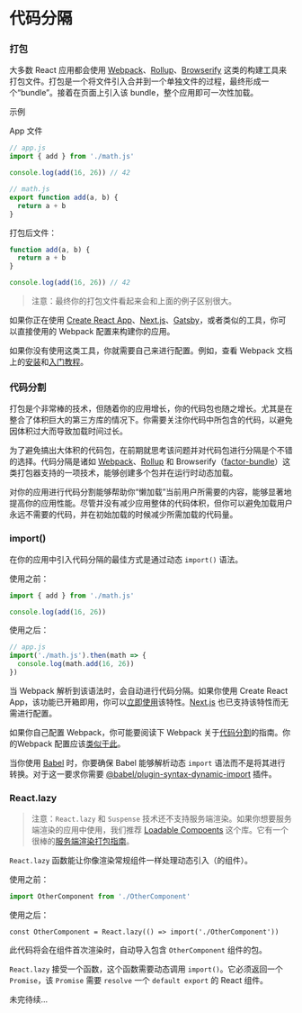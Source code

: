 # 代码分隔

### 打包

大多数 React 应用都会使用 [Webpack](https://webpack.docschina.org/)、[Rollup](https://rollupjs.org/guide/en/)、[Browserify](https://browserify.org/) 这类的构建工具来打包文件。打包是一个将文件引入合并到一个单独文件的过程，最终形成一个“bundle”。接着在页面上引入该 bundle，整个应用即可一次性加载。

示例

App 文件

```js
// app.js
import { add } from './math.js'

console.log(add(16, 26)) // 42
```

```js
// math.js
export function add(a, b) {
  return a + b
}
```

打包后文件：

```js
function add(a, b) {
  return a + b
}

console.log(add(16, 26)) // 42
```

> 注意：最终你的打包文件看起来会和上面的例子区别很大。

如果你正在使用 [Create React App](https://create-react-app.dev/)、[Next.js](https://nextjs.org/)、[Gatsby](https://www.gatsbyjs.com/)，或者类似的工具，你可以直接使用的 Webpack 配置来构建你的应用。

如果你没有使用这类工具，你就需要自己来进行配置。例如，查看 Webpack 文档上的[安装](https://webpack.docschina.org/guides/installation/)和[入门教程](https://webpack.docschina.org/guides/getting-started/)。

### 代码分割

打包是个非常棒的技术，但随着你的应用增长，你的代码包也随之增长。尤其是在整合了体积巨大的第三方库的情况下。你需要关注你代码中所包含的代码，以避免因体积过大而导致加载时间过长。

为了避免搞出大体积的代码包，在前期就思考该问题并对代码包进行分隔是个不错的选择。代码分隔是诸如 [Webpack](https://webpack.docschina.org/)、[Rollup](https://rollupjs.org/guide/en/) 和 Browserify（[factor-bundle](https://github.com/browserify/factor-bundle)）这类打包器支持的一项技术，能够创建多个包并在运行时动态加载。

对你的应用进行代码分割能够帮助你“懒加载”当前用户所需要的内容，能够显著地提高你的应用性能。尽管并没有减少应用整体的代码体积，但你可以避免加载用户永远不需要的代码，并在初始加载的时候减少所需加载的代码量。

### import()

在你的应用中引入代码分隔的最佳方式是通过动态 `import()` 语法。

使用之前：

```js
import { add } from './math.js'

console.log(add(16, 26))
```

使用之后：

```js
// app.js
import('./math.js').then(math => {
  console.log(math.add(16, 26))
})
```

当 Webpack 解析到该语法时，会自动进行代码分隔。如果你使用 Create React App，该功能已开箱即用，你可以[立即使用](https://create-react-app.dev/docs/code-splitting/)该特性。[Next.js](https://nextjs.org/docs/advanced-features/dynamic-import) 也已支持该特性而无需进行配置。

如果你自己配置 Webpack，你可能要阅读下 Webpack 关于[代码分割](https://webpack.docschina.org/guides/code-splitting/)的指南。你的Webpack 配置应该[类似于此](https://gist.github.com/gaearon/ca6e803f5c604d37468b0091d9959269)。

当你使用 [Babel](https://babeljs.io/) 时，你要确保 Babel 能够解析动态 `import` 语法而不是将其进行转换。对于这一要求你需要 [@babel/plugin-syntax-dynamic-import](https://classic.yarnpkg.com/en/package/@babel/plugin-syntax-dynamic-import) 插件。


### React.lazy

> 注意：`React.lazy` 和 `Suspense` 技术还不支持服务端渲染。如果你想要服务端渲染的应用中使用，我们推荐 [Loadable Compoents](https://github.com/gregberge/loadable-components) 这个库。它有一个很棒的[服务端渲染打包指南](https://loadable-components.com/docs/server-side-rendering/)。

`React.lazy` 函数能让你像渲染常规组件一样处理动态引入（的组件）。

使用之前：

```jsx
import OtherComponent from './OtherComponent'
```

使用之后：

```
const OtherComponent = React.lazy(() => import('./OtherComponent'))
```

此代码将会在组件首次渲染时，自动导入包含 `OtherComponent` 组件的包。

`React.lazy` 接受一个函数，这个函数需要动态调用 `import()`。它必须返回一个 `Promise`，该 `Promise` 需要 `resolve` 一个 `default export` 的 React 组件。

未完待续...